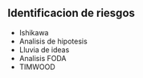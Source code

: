 ## Identificacion de riesgos

- Ishikawa
- Analisis de hipotesis
- Lluvia de ideas
- Analisis FODA
- TIMWOOD

